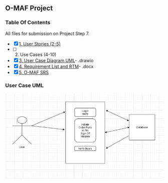 ## O-MAF Project
### Table Of Contents
All files for submission on Project Step 7.

- [X] [1. User Stories (2-5)](https://github.com/gowebUSA/MSSA-Project/blob/master/TSQL/Project-Step-7/User%20Story.docx)
- [ ] 2. Use Cases (4-10)
- [X] [3. User Case Diagram UML](#user-case-uml)- .drawio
- [X] [4. Requirement List and RTM](https://github.com/gowebUSA/MSSA-Project/blob/master/TSQL/Project-Step-7/Requirement%20List%20and%20RTM.docx)- .docx
- [X] [5. O-MAF SRS](https://github.com/gowebUSA/MSSA-Project/blob/master/TSQL/Project-Step-7/O-MAF%20srs.docx)

### User Case UML
![User Case Diagram UML](Case%20UML.png)
